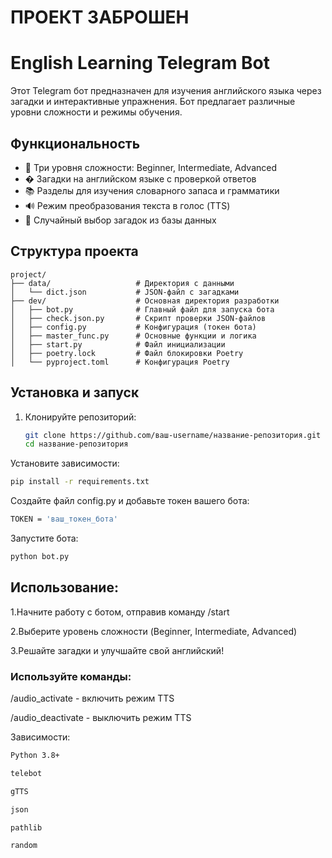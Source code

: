 # ПРОЕКТ ЗАБРОШЕН


# English Learning Telegram Bot

Этот Telegram бот предназначен для изучения английского языка через загадки и интерактивные упражнения. Бот предлагает различные уровни сложности и режимы обучения.

## Функциональность

- 🎯 Три уровня сложности: Beginner, Intermediate, Advanced
- � Загадки на английском языке с проверкой ответов
- 📚 Разделы для изучения словарного запаса и грамматики
- 🔊 Режим преобразования текста в голос (TTS)
- 🎲 Случайный выбор загадок из базы данных

## Структура проекта

```
project/
├── data/                   # Директория с данными
│   └── dict.json           # JSON-файл с загадками
├── dev/                    # Основная директория разработки
│   ├── bot.py              # Главный файл для запуска бота
│   ├── check.json.py       # Скрипт проверки JSON-файлов
│   ├── config.py           # Конфигурация (токен бота)
│   ├── master_func.py      # Основные функции и логика
│   ├── start.py            # Файл инициализации
│   ├── poetry.lock         # Файл блокировки Poetry
│   └── pyproject.toml      # Конфигурация Poetry
```


## Установка и запуск

1. Клонируйте репозиторий:
   ```bash
   git clone https://github.com/ваш-username/название-репозитория.git
   cd название-репозитория
   ```
   
Установите зависимости:

```bash
pip install -r requirements.txt
```

Создайте файл config.py и добавьте токен вашего бота:

```bash
TOKEN = 'ваш_токен_бота'
```

Запустите бота:

```bash
python bot.py
```

## Использование:

1.Начните работу с ботом, отправив команду /start

2.Выберите уровень сложности (Beginner, Intermediate, Advanced)

3.Решайте загадки и улучшайте свой английский!

### Используйте команды:

/audio_activate - включить режим TTS

/audio_deactivate - выключить режим TTS


Зависимости:
```bash
Python 3.8+
```

```bash
telebot
```

```bash
gTTS
```

```bash
json
```

```bash
pathlib
```

```bash
random
```


